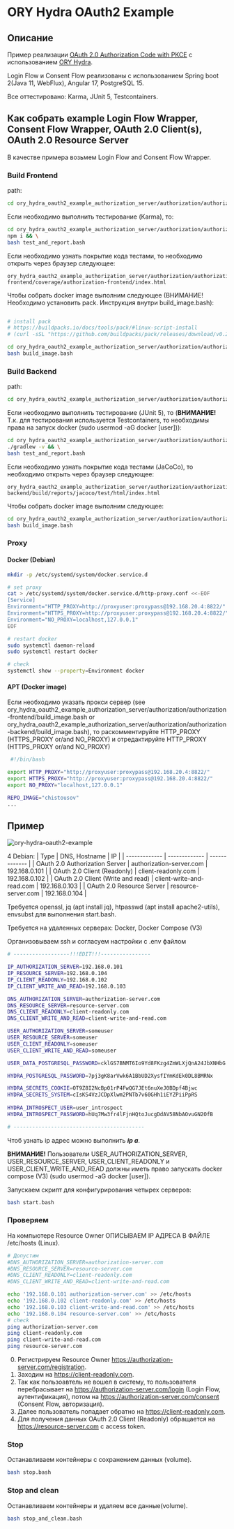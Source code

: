 # **ORY Hydra OAuth2 Example**

## Описание

Пример реализации [OAuth 2.0 Authorization Code with PKCE](https://www.ory.sh/docs/oauth2-oidc/authorization-code-flow) с использованием [ORY Hydra](https://www.ory.sh/hydra/).

Login Flow и Consent Flow реализованы с использованием Spring boot 2(Java 11, WebFlux), Angular 17, PostgreSQL 15.

Все оттестировано: Karma, JUnit 5, Testcontainers.

## Как собрать example Login Flow Wrapper, Consent Flow Wrapper,  OAuth 2.0 Client(s), OAuth 2.0 Resource Server

В качестве примера возьмем Login Flow and Consent Flow Wrapper.

### Build Frontend

path:

```bash
cd ory_hydra_oauth2_example_authorization_server/authorization/authorization-frontend/
```

Если необходимо выполнить тестирование (Karma), то:

```bash
cd ory_hydra_oauth2_example_authorization_server/authorization/authorization-frontend/ && \
npm i && \
bash test_and_report.bash
```

Если необходимо узнать покрытие кода тестами, то необходимо открыть через браузер следующее:

```text
ory_hydra_oauth2_example_authorization_server/authorization/authorization-frontend/coverage/authorization-frontend/index.html
```

Чтобы собрать docker image выполним следующее (ВНИМАНИЕ! Необходимо установить pack. Инструкция внутри build_image.bash):

```bash

# install pack
# https://buildpacks.io/docs/tools/pack/#linux-script-install
# (curl -sSL "https://github.com/buildpacks/pack/releases/download/v0.29.0/pack-v0.29.0-linux.tgz" | sudo tar -C /usr/local/bin/ --no-same-owner -xzv pack)

cd ory_hydra_oauth2_example_authorization_server/authorization/authorization-frontend/ && \
bash build_image.bash
```

### Build Backend

path:

```bash
cd ory_hydra_oauth2_example_authorization_server/authorization/authorization-backend/
```

Если необходимо выполнить тестирование (JUnit 5), то (**ВНИМАНИЕ!** Т.к. для тестирования используется Testcontainers, то необходимы права на запуск docker (sudo usermod -aG docker \[user\])):

```bash
cd ory_hydra_oauth2_example_authorization_server/authorization/authorization-backend/ && \
./gradlew -v && \
bash test_and_report.bash
```

Если необходимо узнать покрытие кода тестами (JaCoCo), то необходимо открыть через браузер следующее:

```text
ory_hydra_oauth2_example_authorization_server/authorization/authorization-backend/build/reports/jacoco/test/html/index.html
```

Чтобы собрать docker image выполним следующее:

```bash
cd ory_hydra_oauth2_example_authorization_server/authorization/authorization-backend/ && \
bash build_image.bash
```

### Proxy

#### Docker (Debian)

```bash
mkdir -p /etc/systemd/system/docker.service.d

# set proxy
cat > /etc/systemd/system/docker.service.d/http-proxy.conf <<-EOF
[Service]
Environment="HTTP_PROXY=http://proxyuser:proxypass@192.168.20.4:8822/"
Environment="HTTPS_PROXY=http://proxyuser:proxypass@192.168.20.4:8822/"
Environment="NO_PROXY=localhost,127.0.0.1"
EOF

# restart docker
sudo systemctl daemon-reload
sudo systemctl restart docker

# check
systemctl show --property=Environment docker

```

#### APT (Docker image)

Если необходимо указать прокси сервер (see ory_hydra_oauth2_example_authorization_server/authorization/authorization-frontend/build_image.bash or ory_hydra_oauth2_example_authorization_server/authorization/authorization-backend/build_image.bash), то раскомментируйте HTTP_PROXY (HTTPS_PROXY or/and NO_PROXY) и отредактируйте HTTP_PROXY (HTTPS_PROXY or/and NO_PROXY)

```bash
 #!/bin/bash

export HTTP_PROXY="http://proxyuser:proxypass@192.168.20.4:8822/"
export HTTPS_PROXY="http://proxyuser:proxypass@192.168.20.4:8822/"
export NO_PROXY="localhost,127.0.0.1"

REPO_IMAGE="chistousov"
...

```

## Пример

![ory-hydra-oauth2-example](ory-hydra-oauth2-example.png)

4 Debian:
| Type                                           | DNS, Hostname             | IP            |
| -------------                                  | -------------             | ------------- |
| OAuth 2.0 Authorization Server                 | authorization-server.com  | 192.168.0.101 |
| OAuth 2.0 Client (Readonly)                    | client-readonly.com       | 192.168.0.102 |
| OAuth 2.0 Client (Write and read)              | client-write-and-read.com | 192.168.0.103 |
| OAuth 2.0 Resource Server                      | resource-server.com       | 192.168.0.104 |

Требуется openssl, jq (apt install jq), htpasswd (apt install apache2-utils), envsubst для выполнения start.bash.

Требуется на удаленных серверах: Docker, Docker Compose (V3)

Организовываем ssh и согласуем настройки с .env файлом 
```bash
# ------------------!!!EDIT!!!----------------

IP_AUTHORIZATION_SERVER=192.168.0.101
IP_RESOURCE_SERVER=192.168.0.104
IP_CLIENT_READONLY=192.168.0.102
IP_CLIENT_WRITE_AND_READ=192.168.0.103

DNS_AUTHORIZATION_SERVER=authorization-server.com
DNS_RESOURCE_SERVER=resource-server.com
DNS_CLIENT_READONLY=client-readonly.com
DNS_CLIENT_WRITE_AND_READ=client-write-and-read.com

USER_AUTHORIZATION_SERVER=someuser
USER_RESOURCE_SERVER=someuser
USER_CLIENT_READONLY=someuser
USER_CLIENT_WRITE_AND_READ=someuser

USER_DATA_POSTGRESQL_PASSWORD=cklGS7BNMT6Io9Yd8FKzg4ZmWLXjQnA24JbXNHbG

HYDRA_POSTGRESQL_PASSWORD=7pj3gK8arVwk6A1BbUD2XysfIYmKdEk0DL8BMRNx

HYDRA_SECRETS_COOKIE=OT9Z8I2NcBp01rP4FwQG7JEt6nuXeJ0BDpf4Bjwc
HYDRA_SECRETS_SYSTEM=cIsKS4VzJCDpXlwm2PNTb7v60GHh1iEYZPiiPpRS
    
HYDRA_INTROSPECT_USER=user_introspect
HYDRA_INTROSPECT_PASSWORD=hUq7Mw3fr4lFjnHQtoJucgDdAV58NbAOvuGN2OfB

# ------------------------------------------

```

Чтоб узнать ip адрес можно выполнить ***ip a***.

**ВНИМАНИЕ!** Пользователи USER_AUTHORIZATION_SERVER, USER_RESOURCE_SERVER, USER_CLIENT_READONLY и USER_CLIENT_WRITE_AND_READ должны иметь право запускать docker compose (V3) (sudo usermod -aG docker \[user\]).

Запускаем скрипт для конфигурирования четырех серверов:
```bash
bash start.bash
```

### Проверяем

На компьютере Resource Owner ОПИСЫВАЕМ IP АДРЕСА В ФАЙЛЕ /etc/hosts (Linux).

```bash
# Допустим
#DNS_AUTHORIZATION_SERVER=authorization-server.com
#DNS_RESOURCE_SERVER=resource-server.com
#DNS_CLIENT_READONLY=client-readonly.com
#DNS_CLIENT_WRITE_AND_READ=client-write-and-read.com

echo '192.168.0.101 authorization-server.com' >> /etc/hosts
echo '192.168.0.102 client-readonly.com' >> /etc/hosts
echo '192.168.0.103 client-write-and-read.com' >> /etc/hosts
echo '192.168.0.104 resource-server.com' >> /etc/hosts
# check
ping authorization-server.com
ping client-readonly.com
ping client-write-and-read.com
ping resource-server.com
```

0. Регистрируем Resource Owner <https://authorization-server.com/registration>.
1. Заходим на <https://client-readonly.com>.
2. Так как пользоавтель не вошел в систему, то пользователя перебрасывает на <https://authorization-server.com/login> (Login Flow, аутентификация), потом на <https://authorization-server.com/consent> (Consent Flow, авторизация).
3. Далее пользователь попадает обратно на <https://client-readonly.com>.
4. Для получения данных OAuth 2.0 Client (Readonly) обращается на <https://resource-server.com> с access token.

### Stop

Останавливаем контейнеры с сохранением данных (volume).

```bash
bash stop.bash
```

### Stop and clean

Останавливаем контейнеры и удаляем все данные(volume).

```bash
bash stop_and_clean.bash
```
